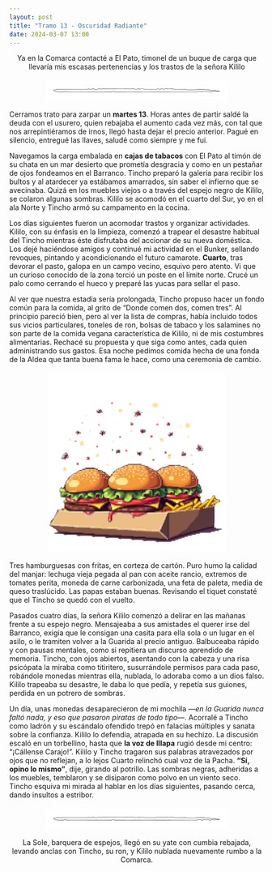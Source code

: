 ```yaml
---
layout: post
title: "Tramo 13 - Oscuridad Radiante"
date: 2024-03-07 13:00
---
```

<div style="text-align: center;">
  <p>Ya en la Comarca contacté a El Pato, timonel de un buque de carga que llevaría mis escasas pertenencias y los trastos de la señora Kililo</p>
</div>

<img src="/assets/images/separador.png" alt="Separador" style="display: block; margin: 20px auto;">

Cerramos trato para zarpar un **martes 13**. Horas antes de partir saldé la deuda con el usurero, quien rebajaba el aumento cada vez más, con tal que nos arrepintiéramos de irnos, llegó hasta dejar el precio anterior. Pagué en silencio, entregué las llaves, saludé como siempre y me fui.
<br>

Navegamos la carga embalada en **cajas de tabacos** con El Pato al timón de su chata en un mar desierto que prometía desgracia y como en un pestañar de ojos fondeamos en el Barranco. Tincho preparó la galería para recibir los bultos y al atardecer ya estábamos amarrados, sin saber el infierno que se avecinaba. Quizá en los muebles viejos o a través del espejo negro de Kililo, se colaron algunas sombras. Kililo se acomodó en el cuarto del Sur, yo en el ala Norte y Tincho armó su campamento en la cocina.
<br>

Los días siguientes fueron un acomodar trastos y organizar actividades. Kililo, con su énfasis en la limpieza, comenzó a trapear el desastre habitual del Tincho mientras éste disfrutaba del accionar de su nueva doméstica. Los dejé haciéndose amigos y continué mi actividad en el Bunker, sellando revoques, pintando y acondicionando el futuro camarote. **Cuarto**, tras devorar el pasto, galopa en un campo vecino, esquivo pero atento. Vi que un curioso conocido de la zona torció un poste en el límite norte. Crucé un palo como cerrando el hueco y preparé las yucas para sellar el paso.
<br>

Al ver que nuestra estadía sería prolongada, Tincho propuso hacer un fondo común para la comida, al grito de “Donde comen dos, comen tres”. Al principio pareció bien, pero al ver la lista de compras, había incluido todos sus vicios particulares, toneles de ron, bolsas de tabaco y los salamines no son parte de la comida vegana característica de Kililo, ni de mis costumbres alimentarias. Rechacé su propuesta y que siga como antes, cada quien administrando sus gastos. Esa noche pedimos comida hecha de una fonda de la Aldea que tanta buena fama le hace, como una ceremonia de cambio.

<img src="/assets/images/burger.png" alt="Hamburguesas de la Fonda" style="display: block; margin: 20px auto;">

Tres hamburguesas con fritas, en corteza de cartón. Puro humo la calidad del manjar: lechuga vieja pegada al pan con aceite rancio, extremos de tomates perita, moneda de carne carbonizada, una feta de paleta, media de queso traslúcido. Las papas estaban buenas. Revisando el tiquet constaté que el Tincho se quedó con el vuelto.
<br>

Pasados cuatro días, la señora Kililo comenzó a delirar en las mañanas frente a su espejo negro. Mensajeaba a sus amistades el querer irse del Barranco, exigía que le consigan una casita para ella sola o un lugar en el asilo, o le tramiten volver a la Guarida al precio antiguo. Balbuceaba rápido y con pausas mentales, como si repitiera un discurso aprendido de memoria. Tincho, con ojos abiertos, asentando con la cabeza y una risa psicópata la miraba como titiritero, susurrándole permisos para cada paso, robándole monedas mientras ella, nublada, lo adoraba como a un dios falso. Kililo trapeaba su desastre, le daba lo que pedía, y repetía sus guiones, perdida en un potrero de sombras.
<br>

Un día, unas monedas desaparecieron de mi mochila _—en la Guarida nunca faltó nada, y eso que pasaron piratas de todo tipo—_. Acorralé a Tincho como ladrón y su escándalo ofendido trepó en falacias múltiples y sanata sobre la confianza. Kililo lo defendía, atrapada en su hechizo. La discusión escaló en un torbellino, hasta que **la voz de Illapa** rugió desde mi centro: “¡Cállense Carajo!”. Kililo y Tincho tragaron sus palabras atravezados por ojos que no reflejan, a lo lejos Cuarto relinchó cual voz de la Pacha. **“Sí, opino lo mismo”**, dije, girando al potrillo. Las sombras negras, adheridas a los muebles, temblaron y se disiparon como polvo en un viento seco. Tincho esquiva mi mirada al hablar en los días siguientes, pasando cerca, dando insultos a estribor.

<img src="/assets/images/separador.png" alt="Separador" style="display: block; margin: 20px auto;">

<div style="text-align: center;">
  <p>La Sole, barquera de espejos, llegó en su yate con cumbia rebajada, levando anclas con Tincho, su ron, y Kililo nublada nuevamente rumbo a la Comarca.</p>
</div>
